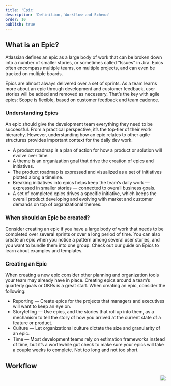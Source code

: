 ```yaml
---
title: 'Epic'
description: 'Definition, Workflow and Schema'
order: 10
publish: true
---
```


## What is an Epic?

Atlassian defines an epic as a large body of work that can be broken down into a number of smaller stories, or sometimes called “Issues” in Jira. Epics often encompass multiple teams, on multiple projects, and can even be tracked on multiple boards.

Epics are almost always delivered over a set of sprints. As a team learns more about an epic through development and customer feedback, user stories will be added and removed as necessary. That’s the key with agile epics: Scope is flexible, based on customer feedback and team cadence.

### Understanding Epics

An epic should give the development team everything they need to be successful. From a practical perspective, it’s the top-tier of their work hierarchy. However, understanding how an epic relates to other agile structures provides important context for the daily dev work.

-   A product roadmap is a plan of action for how a product or solution will evolve over time.
-   A theme is an organization goal that drive the creation of epics and initiatives.
-   The product roadmap is expressed and visualized as a set of initiatives plotted along a timeline.
-   Breaking initiatives into epics helps keep the team’s daily work — expressed in smaller stories — connected to overall business goals.
-   A set of completed epics drives a specific initiative, which keeps the overall product developing and evolving with market and customer demands on top of organizational themes.

### When should an Epic be created?

Consider creating an epic if you have a large body of work that needs to be completed over several sprints or over a long period of time. You can also create an epic when you notice a pattern among several user stories, and you want to bundle them into one group. Check out our guide on Epics to learn about examples and templates.

### Creating an Epic

When creating a new epic consider other planning and organization tools your team may already have in place. Creating epics around a team’s quarterly goals or OKRs is a great start. When creating an epic, consider the following:

-   Reporting — Create epics for the projects that managers and executives will want to keep an eye on.
-   Storytelling — Use epics, and the stories that roll up into them, as a mechanism to tell the story of how you arrived at the current state of a feature or product.
-   Culture — Let organizational culture dictate the size and granularity of an epic.
-   Time — Most development teams rely on estimation frameworks instead of time, but it’s a worthwhile gut check to make sure your epics will take a couple weeks to complete. Not too long and not too short.

## Workflow

<Image
	src="/images/handbook/tools/jira/epic-worflow-generic.png"
	align="right"
	size="small"
	caption="Epic workflow"
	margin="4rem -2rem 0 4rem"
	rounded
	dropShadow
/>
